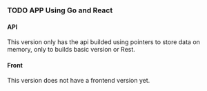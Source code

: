 ### TODO APP Using Go and React

#### API 

This version only has the api builded using pointers to store data on memory, only to builds basic version or Rest.

#### Front 

This version does not have a frontend version yet.


